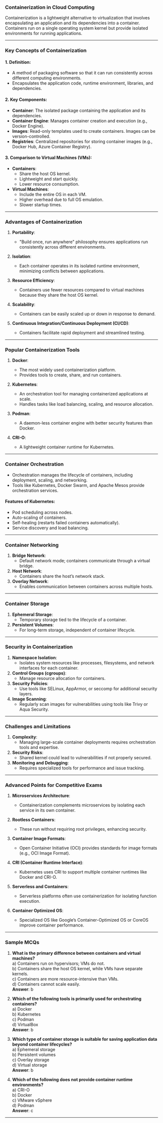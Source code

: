 ### **Containerization in Cloud Computing**

Containerization is a lightweight alternative to virtualization that involves encapsulating an application and its dependencies into a container. Containers run on a single operating system kernel but provide isolated environments for running applications.

---

### **Key Concepts of Containerization**

#### 1. **Definition**:
   - A method of packaging software so that it can run consistently across different computing environments.
   - Encapsulates the application code, runtime environment, libraries, and dependencies.

#### 2. **Key Components**:
   - **Container**: The isolated package containing the application and its dependencies.
   - **Container Engine**: Manages container creation and execution (e.g., Docker Engine).
   - **Images**: Read-only templates used to create containers. Images can be version-controlled.
   - **Registries**: Centralized repositories for storing container images (e.g., Docker Hub, Azure Container Registry).

#### 3. **Comparison to Virtual Machines (VMs)**:
   - **Containers**:
     - Share the host OS kernel.
     - Lightweight and start quickly.
     - Lower resource consumption.
   - **Virtual Machines**:
     - Include the entire OS in each VM.
     - Higher overhead due to full OS emulation.
     - Slower startup times.

---

### **Advantages of Containerization**
1. **Portability**:
   - "Build once, run anywhere" philosophy ensures applications run consistently across different environments.

2. **Isolation**:
   - Each container operates in its isolated runtime environment, minimizing conflicts between applications.

3. **Resource Efficiency**:
   - Containers use fewer resources compared to virtual machines because they share the host OS kernel.

4. **Scalability**:
   - Containers can be easily scaled up or down in response to demand.

5. **Continuous Integration/Continuous Deployment (CI/CD)**:
   - Containers facilitate rapid deployment and streamlined testing.

---

### **Popular Containerization Tools**
1. **Docker**:
   - The most widely used containerization platform.
   - Provides tools to create, share, and run containers.

2. **Kubernetes**:
   - An orchestration tool for managing containerized applications at scale.
   - Handles tasks like load balancing, scaling, and resource allocation.

3. **Podman**:
   - A daemon-less container engine with better security features than Docker.

4. **CRI-O**:
   - A lightweight container runtime for Kubernetes.

---

### **Container Orchestration**
- Orchestration manages the lifecycle of containers, including deployment, scaling, and networking.
- Tools like Kubernetes, Docker Swarm, and Apache Mesos provide orchestration services.

#### Features of Kubernetes:
   - Pod scheduling across nodes.
   - Auto-scaling of containers.
   - Self-healing (restarts failed containers automatically).
   - Service discovery and load balancing.

---

### **Container Networking**
1. **Bridge Network**:
   - Default network mode; containers communicate through a virtual bridge.
2. **Host Network**:
   - Containers share the host’s network stack.
3. **Overlay Network**:
   - Enables communication between containers across multiple hosts.

---

### **Container Storage**
1. **Ephemeral Storage**:
   - Temporary storage tied to the lifecycle of a container.
2. **Persistent Volumes**:
   - For long-term storage, independent of container lifecycle.

---

### **Security in Containerization**
1. **Namespace Isolation**:
   - Isolates system resources like processes, filesystems, and network interfaces for each container.
2. **Control Groups (cgroups)**:
   - Manage resource allocation for containers.
3. **Security Policies**:
   - Use tools like SELinux, AppArmor, or seccomp for additional security layers.
4. **Image Scanning**:
   - Regularly scan images for vulnerabilities using tools like Trivy or Aqua Security.

---

### **Challenges and Limitations**
1. **Complexity**:
   - Managing large-scale container deployments requires orchestration tools and expertise.
2. **Security Risks**:
   - Shared kernel could lead to vulnerabilities if not properly secured.
3. **Monitoring and Debugging**:
   - Requires specialized tools for performance and issue tracking.

---

### **Advanced Points for Competitive Exams**
1. **Microservices Architecture**:
   - Containerization complements microservices by isolating each service in its own container.

2. **Rootless Containers**:
   - These run without requiring root privileges, enhancing security.

3. **Container Image Formats**:
   - Open Container Initiative (OCI) provides standards for image formats (e.g., OCI Image Format).

4. **CRI (Container Runtime Interface)**:
   - Kubernetes uses CRI to support multiple container runtimes like Docker and CRI-O.

5. **Serverless and Containers**:
   - Serverless platforms often use containerization for isolating function execution.

6. **Container Optimized OS**:
   - Specialized OS like Google’s Container-Optimized OS or CoreOS improve container performance.

---

### **Sample MCQs**
1. **What is the primary difference between containers and virtual machines?**  
   a) Containers run on hypervisors; VMs do not.  
   b) Containers share the host OS kernel, while VMs have separate kernels.  
   c) Containers are more resource-intensive than VMs.  
   d) Containers cannot scale easily.  
   **Answer**: b  

2. **Which of the following tools is primarily used for orchestrating containers?**  
   a) Docker  
   b) Kubernetes  
   c) Podman  
   d) VirtualBox  
   **Answer**: b  

3. **Which type of container storage is suitable for saving application data beyond container lifecycles?**  
   a) Ephemeral storage  
   b) Persistent volumes  
   c) Overlay storage  
   d) Virtual storage  
   **Answer**: b  

4. **Which of the following does not provide container runtime environments?**  
   a) CRI-O  
   b) Docker  
   c) VMware vSphere  
   d) Podman  
   **Answer**: c  

---
